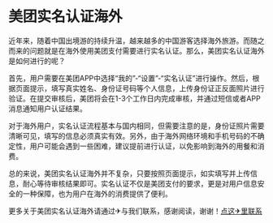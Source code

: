 # 美团实名认证海外

近年来，随着中国出境游的持续升温，越来越多的中国游客选择海外旅游。而随之而来的问题就是在海外使用美团支付需要进行实名认证。那么，美团实名认证海外是如何进行的呢？

首先，用户需要在美团APP中选择“我的”-“设置”-“实名认证”进行操作。然后，根据页面提示，填写真实姓名、身份证号码等个人信息，上传身份证正反面照片进行验证。在提交审核后，美团将会在1-3个工作日内完成审核，并通过短信或者APP消息通知用户认证结果。

对于海外用户，实名认证流程基本与国内相同，但需要注意的是，身份证照片需要清晰可见，填写的信息必须真实有效。另外，由于海外网络环境和手机号码的不确定性，用户可能会遇到一些困难，建议提前进行认证，以免影响到海外的用餐和消费。

总的来说，美团实名认证海外并不复杂，只要按照页面提示，如实填写并上传信息，耐心等待审核结果即可。实名认证不仅是美团支付的要求，更是对用户信息安全的一种保障，也为用户在海外的消费提供了便利。

更多关于美团实名认证海外请通过✈与我们联系，感谢阅读，谢谢！[点这✈里联系](https://ads.k02.cc)